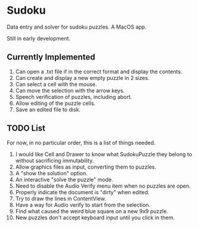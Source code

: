 # Sudoku
Data entry and solver for sudoku puzzles. A MacOS app.

Still in early development.

## Currently Implemented
1. Can open a .txt file if in the correct format and display the contents.
1. Can create and display a new empty puzzle in 2 sizes.
1. Can select a cell with the mouse.
1. Can move the selection with the arrow keys.
1. Speech verification of puzzles, including abort.
1. Allow editing of the puzzle cells.
1. Save an edited file to disk.

## TODO List
For now, in no particular order, this is a list of things needed.

1. I would like Cell and Drawer to know what SudokuPuzzle they belong to without sacrificing immutability.
1. Allow graphics files as input, converting them to puzzles.
1. A "show the solution" option.
1. An interactive "solve the puzzle" mode.
1. Need to disable the Audio Verify menu item when no puzzles are open.
1. Properly indicate the document is "dirty" when edited.
1. Try to draw the lines in ContentView.
1. Have a way for Audio verify to start from the selection.
1. Find what caused the weird blue square on a new 9x9 puzzle.
1. New puzzles don't accept keyboard input until you click in them.
